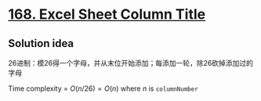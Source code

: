 # [168. Excel Sheet Column Title]()

## Solution idea

26进制：模26得一个字母，并从末位开始添加；每添加一轮，除26砍掉添加过的字母

Time complexity = $O(n/26) = O(n)$ where $n$ is `columnNumber`
